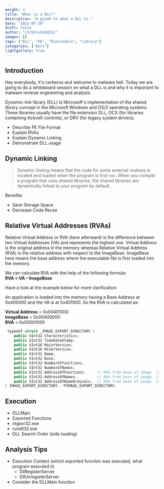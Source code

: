 ```yaml
---
weight: 4
title: "What is a DLL?"
description: "A guide to what a DLL is."
date: "2022-07-20"
draft: false
author: "c3rb3ru5d3d53c"
images: []
tags: ["DLL", "PE", "Executable", "Library"]
categories: ["Docs"]
lightgallery: true
---
```


## Introduction

Hey everybody, it's cerberus and welcome to malware hell. Today we are going to do a whiteboard session on what a DLL is and why it is important to malware reverse engineering and analysis.

Dynamic-link library (DLL) is Microsoft's implementation of the shared library concept in the Microsoft Windows and OS/2 operating systems. These libraries usually have the file extension DLL, OCX (for libraries containing ActiveX controls), or DRV (for legacy system drivers).

- Describe PE File Format
- Explain RVAs
- Explain Dynamic Linking
- Demonstrate DLL usage

## Dynamic Linking

> Dynamic linking means that the code for some external routines is located and loaded when the program is first run. When you compile a program that uses shared libraries, the shared libraries are dynamically linked to your program by default.

Benefits:
- Save Storage Space
- Decrease Code Reuse

## Relative Virtual Addresses (RVAs)

Relative Virtual Address or RVA (here afterward) is the difference between two Virtual Addresses (VA) and represents the highest one. Virtual Address is the original address in the memory whereas Relative Virtual Address (RVA) is the relative address with respect to the ImageBase. ImageBase here means the base address where the executable file is first loaded into the memory.

We can calculate RVA with the help of the following formula:  
**RVA = VA – ImageBase**

Have a look at the example below for more clarification:

An application is loaded into the memory having a Base Address at 0x400000 and the VA is at 0x401000. So the RVA is calculated as:

**Virtual Address** = 0x00401000  
**ImageBase** = 0x00400000  
**RVA** = 0x00001000

```cpp
 typedef struct _IMAGE_EXPORT_DIRECTORY {  
	public UInt32 Characteristics;  
	public UInt32 TimeDateStamp;  
	public UInt16 MajorVersion;  
	public UInt16 MinorVersion;  
	public UInt32 Name;  
	public UInt32 Base;  
	public UInt32 NumberOfFunctions;  
	public UInt32 NumberOfNames;  
	public UInt32 AddressOfFunctions;     // RVA from base of image  (array of function addrs)
	public UInt32 AddressOfNames;         // RVA from base of image  (array of names)
	public UInt32 AddressOfNameOrdinals;  // RVA from base of image  (array of ordinals)
} IMAGE_EXPORT_DIRECTORY, *PIMAGE_EXPORT_DIRECTORY;
```

## Execution
- DLLMain
- Exported Functions
- regsvr32.exe
- rundll32.exe
- DLL Search Order (side loading)

## Analysis Tips
- Execution Context (which exported function was executed, what program executed it)
	- DllRegisterServer
	- DllUnregisterServer
- Consider the DLLMain function
